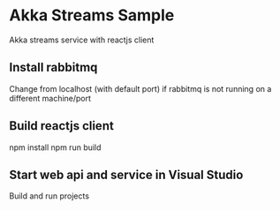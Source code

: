 # Akka Streams Sample
Akka streams service with reactjs client

## Install rabbitmq
Change from localhost (with default port) if rabbitmq is not running on a different machine/port

## Build reactjs client
npm install
npm run build

## Start web api and service in Visual Studio 
Build and run projects
